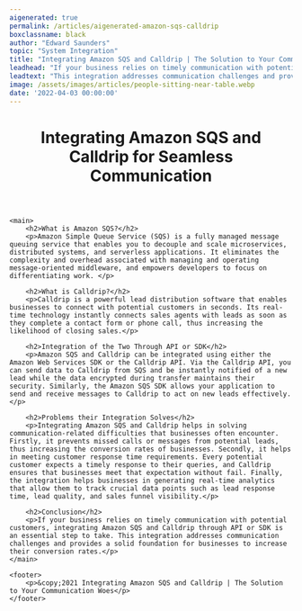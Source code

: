 ```yaml
---
aigenerated: true
permalink: /articles/aigenerated-amazon-sqs-calldrip
boxclassname: black
author: "Edward Saunders"
topic: "System Integration"
title: "Integrating Amazon SQS and Calldrip | The Solution to Your Communication Woes"
leadhead: "If your business relies on timely communication with potential customers, integrating Amazon SQS and Calldrip through API or SDK is an essential step to take"
leadtext: "This integration addresses communication challenges and provides a solid foundation for businesses to increase their conversion rates."
image: /assets/images/articles/people-sitting-near-table.webp
date: '2022-04-03 00:00:00'
---
```

<div class="arttext">	<header>
		<h1>Integrating Amazon SQS and Calldrip for Seamless Communication</h1>
	</header>

	<main>
		<h2>What is Amazon SQS?</h2>
		<p>Amazon Simple Queue Service (SQS) is a fully managed message queuing service that enables you to decouple and scale microservices, distributed systems, and serverless applications. It eliminates the complexity and overhead associated with managing and operating message-oriented middleware, and empowers developers to focus on differentiating work. </p>

		<h2>What is Calldrip?</h2>
		<p>Calldrip is a powerful lead distribution software that enables businesses to connect with potential customers in seconds. Its real-time technology instantly connects sales agents with leads as soon as they complete a contact form or phone call, thus increasing the likelihood of closing sales.</p>

		<h2>Integration of the Two Through API or SDK</h2>
		<p>Amazon SQS and Calldrip can be integrated using either the Amazon Web Services SDK or the Calldrip API. Via the Calldrip API, you can send data to Calldrip from SQS and be instantly notified of a new lead while the data encrypted during transfer maintains their security. Similarly, the Amazon SQS SDK allows your application to send and receive messages to Calldrip to act on new leads effectively.</p>

		<h2>Problems their Integration Solves</h2>
		<p>Integrating Amazon SQS and Calldrip helps in solving communication-related difficulties that businesses often encounter. Firstly, it prevents missed calls or messages from potential leads, thus increasing the conversion rates of businesses. Secondly, it helps in meeting customer response time requirements. Every potential customer expects a timely response to their queries, and Calldrip ensures that businesses meet that expectation without fail. Finally, the integration helps businesses in generating real-time analytics that allow them to track crucial data points such as lead response time, lead quality, and sales funnel visibility.</p>

		<h2>Conclusion</h2>
		<p>If your business relies on timely communication with potential customers, integrating Amazon SQS and Calldrip through API or SDK is an essential step to take. This integration addresses communication challenges and provides a solid foundation for businesses to increase their conversion rates.</p>
	</main>

	<footer>
		<p>&copy;2021 Integrating Amazon SQS and Calldrip | The Solution to Your Communication Woes</p>
	</footer>
</div>